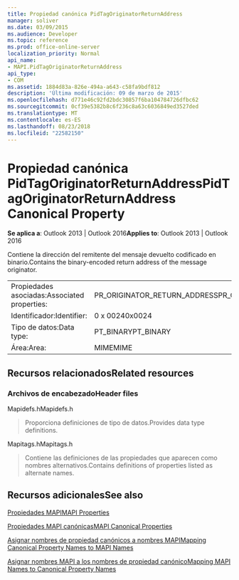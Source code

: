 ```yaml
---
title: Propiedad canónica PidTagOriginatorReturnAddress
manager: soliver
ms.date: 03/09/2015
ms.audience: Developer
ms.topic: reference
ms.prod: office-online-server
localization_priority: Normal
api_name:
- MAPI.PidTagOriginatorReturnAddress
api_type:
- COM
ms.assetid: 1884d83a-826e-494a-a643-c58fa9bdf812
description: 'Última modificación: 09 de marzo de 2015'
ms.openlocfilehash: d771e46c92fd2bdc30857f6ba104784726dfbc62
ms.sourcegitcommit: 0cf39e5382b8c6f236c8a63c6036849ed3527ded
ms.translationtype: MT
ms.contentlocale: es-ES
ms.lasthandoff: 08/23/2018
ms.locfileid: "22582150"
---
```

# <a name="pidtagoriginatorreturnaddress-canonical-property"></a><span data-ttu-id="ba16c-103">Propiedad canónica PidTagOriginatorReturnAddress</span><span class="sxs-lookup"><span data-stu-id="ba16c-103">PidTagOriginatorReturnAddress Canonical Property</span></span>

  
  
<span data-ttu-id="ba16c-104">**Se aplica a**: Outlook 2013 | Outlook 2016</span><span class="sxs-lookup"><span data-stu-id="ba16c-104">**Applies to**: Outlook 2013 | Outlook 2016</span></span> 
  
<span data-ttu-id="ba16c-105">Contiene la dirección del remitente del mensaje devuelto codificado en binario.</span><span class="sxs-lookup"><span data-stu-id="ba16c-105">Contains the binary-encoded return address of the message originator.</span></span>
  
|||
|:-----|:-----|
|<span data-ttu-id="ba16c-106">Propiedades asociadas:</span><span class="sxs-lookup"><span data-stu-id="ba16c-106">Associated properties:</span></span>  <br/> |<span data-ttu-id="ba16c-107">PR_ORIGINATOR_RETURN_ADDRESS</span><span class="sxs-lookup"><span data-stu-id="ba16c-107">PR_ORIGINATOR_RETURN_ADDRESS</span></span>  <br/> |
|<span data-ttu-id="ba16c-108">Identificador:</span><span class="sxs-lookup"><span data-stu-id="ba16c-108">Identifier:</span></span>  <br/> |<span data-ttu-id="ba16c-109">0 x 0024</span><span class="sxs-lookup"><span data-stu-id="ba16c-109">0x0024</span></span>  <br/> |
|<span data-ttu-id="ba16c-110">Tipo de datos:</span><span class="sxs-lookup"><span data-stu-id="ba16c-110">Data type:</span></span>  <br/> |<span data-ttu-id="ba16c-111">PT_BINARY</span><span class="sxs-lookup"><span data-stu-id="ba16c-111">PT_BINARY</span></span>  <br/> |
|<span data-ttu-id="ba16c-112">Área:</span><span class="sxs-lookup"><span data-stu-id="ba16c-112">Area:</span></span>  <br/> |<span data-ttu-id="ba16c-113">MIME</span><span class="sxs-lookup"><span data-stu-id="ba16c-113">MIME</span></span>  <br/> |
   
## <a name="related-resources"></a><span data-ttu-id="ba16c-114">Recursos relacionados</span><span class="sxs-lookup"><span data-stu-id="ba16c-114">Related resources</span></span>

### <a name="header-files"></a><span data-ttu-id="ba16c-115">Archivos de encabezado</span><span class="sxs-lookup"><span data-stu-id="ba16c-115">Header files</span></span>

<span data-ttu-id="ba16c-116">Mapidefs.h</span><span class="sxs-lookup"><span data-stu-id="ba16c-116">Mapidefs.h</span></span>
  
> <span data-ttu-id="ba16c-117">Proporciona definiciones de tipo de datos.</span><span class="sxs-lookup"><span data-stu-id="ba16c-117">Provides data type definitions.</span></span>
    
<span data-ttu-id="ba16c-118">Mapitags.h</span><span class="sxs-lookup"><span data-stu-id="ba16c-118">Mapitags.h</span></span>
  
> <span data-ttu-id="ba16c-119">Contiene las definiciones de las propiedades que aparecen como nombres alternativos.</span><span class="sxs-lookup"><span data-stu-id="ba16c-119">Contains definitions of properties listed as alternate names.</span></span>
    
## <a name="see-also"></a><span data-ttu-id="ba16c-120">Recursos adicionales</span><span class="sxs-lookup"><span data-stu-id="ba16c-120">See also</span></span>



[<span data-ttu-id="ba16c-121">Propiedades MAPI</span><span class="sxs-lookup"><span data-stu-id="ba16c-121">MAPI Properties</span></span>](mapi-properties.md)
  
[<span data-ttu-id="ba16c-122">Propiedades MAPI canónicas</span><span class="sxs-lookup"><span data-stu-id="ba16c-122">MAPI Canonical Properties</span></span>](mapi-canonical-properties.md)
  
[<span data-ttu-id="ba16c-123">Asignar nombres de propiedad canónicos a nombres MAPI</span><span class="sxs-lookup"><span data-stu-id="ba16c-123">Mapping Canonical Property Names to MAPI Names</span></span>](mapping-canonical-property-names-to-mapi-names.md)
  
[<span data-ttu-id="ba16c-124">Asignar nombres MAPI a los nombres de propiedad canónico</span><span class="sxs-lookup"><span data-stu-id="ba16c-124">Mapping MAPI Names to Canonical Property Names</span></span>](mapping-mapi-names-to-canonical-property-names.md)

